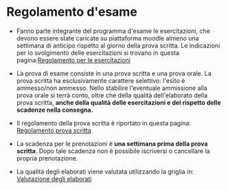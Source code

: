 
# Regolamento d'esame 

 - Fanno parte integrante del programma d'esame le esercitazioni, che devono essere state caricate su piattaforma moodle almeno una settimana di anticipo rispetto al giorno della prova scritta. Le indicazioni per lo svolgimento delle esercitazioni si trovano in questa pagina:[Regolamento per le esercitazioni](../regolamento_esercitazioni/Regolamento%20per%20le%20esercitazioni) 
   
- La prova di esame consiste in una prova scritta e una prova orale. La prova scritta ha esclusivamente carattere selettivo: l'esito è ammesso/non ammesso. Nello stabilire l'eventuale ammissione alla prova orale si terrà conto, oltre che della qualità dell'elaborato della prova scritta, **anche della qualità delle esercitazioni e del rispetto delle scadenze nella consegna.**

- Il regolamento della prova scritta è riportato in questa pagina: [Regolamento prova scritta](Regolamento%20prova%20scritta)

- La scadenza per le prenotazioni è **una settimana prima della prova scritta**. Dopo tale scadenza non è possibile iscriversi o cancellare la propria prenotazione.
  
- La qualità degli elaborati viene valutata utilizzando la griglia in: [Valutazione degli elaborati](../regolamento_esercitazioni/Valutazione%20degli%20elaborati.md)






	

[^1]: 
